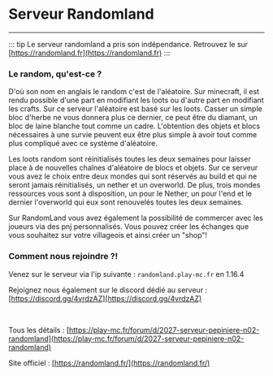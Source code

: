 # Serveur Randomland

-----

::: tip Le serveur randomland a pris son indépendance. 
Retrouvez le sur [https://randomland.fr](https://randomland.fr)
:::

### Le random, qu'est-ce ?

D'où son nom en anglais le random c'est de l'aléatoire. Sur minecraft, il est rendu possible d'une part en modifiant les loots ou d'autre part en modifiant les crafts. Sur ce serveur l'aléatoire est basé sur les loots. Casser un simple bloc d'herbe ne vous donnera plus ce dernier, ce peut être du diamant, un bloc de laine blanche tout comme un cadre. L'obtention des objets et blocs nécessaires à une survie peuvent eux être plus simple à avoir tout comme plus compliqué avec ce système d'aléatoire.

Les loots random sont réinitialisés toutes les deux semaines pour laisser place à de nouvelles chaînes d'aléatoire de blocs et objets.
Sur ce serveur vous avez le choix entre deux mondes qui sont réservés au build et qui ne seront jamais réinitialisés, un nether et un overworld.
De plus, trois mondes ressources vous sont à disposition, un pour le Nether, un pour l'end et le dernier l'overworld qui eux sont renouvelés toutes les deux semaines.

Sur RandomLand vous avez également la possibilité de commercer avec les joueurs via des pnj personnalisés. Vous pouvez créer les échanges que vous souhaitez sur votre villageois et ainsi créer un "shop"!

### Comment nous rejoindre ?!

Venez sur le serveur via l'ip suivante : `randomland.play-mc.fr` en 1.16.4

Rejoignez nous également sur le discord dédié au serveur : [https://discord.gg/4vrdzAZ](https://discord.gg/4vrdzAZ)

<br/>

Tous les détails : [https://play-mc.fr/forum/d/2027-serveur-pepiniere-n02-randomland](https://play-mc.fr/forum/d/2027-serveur-pepiniere-n02-randomland)

Site officiel : [https://randomland.fr/](https://randomland.fr/)
